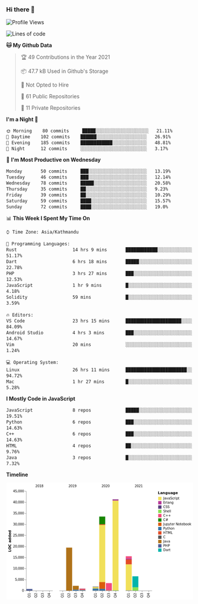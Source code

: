 ### Hi there 👋


<!--START_SECTION:waka-->
![Profile Views](http://img.shields.io/badge/Profile%20Views-10-blue)

![Lines of code](https://img.shields.io/badge/From%20Hello%20World%20I%27ve%20Written-125892%20lines%20of%20code-blue)

**🐱 My Github Data** 

> 🏆 49 Contributions in the Year 2021
 > 
> 📦 47.7 kB Used in Github's Storage 
 > 
> 🚫 Not Opted to Hire
 > 
> 📜 61 Public Repositories 
 > 
> 🔑 11 Private Repositories  
 > 
**I'm a Night 🦉** 

```text
🌞 Morning    80 commits     █████░░░░░░░░░░░░░░░░░░░░   21.11% 
🌆 Daytime    102 commits    ██████░░░░░░░░░░░░░░░░░░░   26.91% 
🌃 Evening    185 commits    ████████████░░░░░░░░░░░░░   48.81% 
🌙 Night      12 commits     ░░░░░░░░░░░░░░░░░░░░░░░░░   3.17%

```
📅 **I'm Most Productive on Wednesday** 

```text
Monday       50 commits     ███░░░░░░░░░░░░░░░░░░░░░░   13.19% 
Tuesday      46 commits     ███░░░░░░░░░░░░░░░░░░░░░░   12.14% 
Wednesday    78 commits     █████░░░░░░░░░░░░░░░░░░░░   20.58% 
Thursday     35 commits     ██░░░░░░░░░░░░░░░░░░░░░░░   9.23% 
Friday       39 commits     ██░░░░░░░░░░░░░░░░░░░░░░░   10.29% 
Saturday     59 commits     ████░░░░░░░░░░░░░░░░░░░░░   15.57% 
Sunday       72 commits     ████░░░░░░░░░░░░░░░░░░░░░   19.0%

```


📊 **This Week I Spent My Time On** 

```text
⌚︎ Time Zone: Asia/Kathmandu

💬 Programming Languages: 
Rust                     14 hrs 9 mins       ████████████░░░░░░░░░░░░░   51.17% 
Dart                     6 hrs 18 mins       █████░░░░░░░░░░░░░░░░░░░░   22.78% 
PHP                      3 hrs 27 mins       ███░░░░░░░░░░░░░░░░░░░░░░   12.53% 
JavaScript               1 hr 9 mins         █░░░░░░░░░░░░░░░░░░░░░░░░   4.18% 
Solidity                 59 mins             █░░░░░░░░░░░░░░░░░░░░░░░░   3.59%

🔥 Editors: 
VS Code                  23 hrs 15 mins      █████████████████████░░░░   84.09% 
Android Studio           4 hrs 3 mins        ███░░░░░░░░░░░░░░░░░░░░░░   14.67% 
Vim                      20 mins             ░░░░░░░░░░░░░░░░░░░░░░░░░   1.24%

💻 Operating System: 
Linux                    26 hrs 11 mins      ███████████████████████░░   94.72% 
Mac                      1 hr 27 mins        █░░░░░░░░░░░░░░░░░░░░░░░░   5.28%

```

**I Mostly Code in JavaScript** 

```text
JavaScript               8 repos             █████░░░░░░░░░░░░░░░░░░░░   19.51% 
Python                   6 repos             ███░░░░░░░░░░░░░░░░░░░░░░   14.63% 
C++                      6 repos             ███░░░░░░░░░░░░░░░░░░░░░░   14.63% 
HTML                     4 repos             ██░░░░░░░░░░░░░░░░░░░░░░░   9.76% 
Java                     3 repos             █░░░░░░░░░░░░░░░░░░░░░░░░   7.32%

```


**Timeline**

![Chart not found](https://raw.githubusercontent.com/voidash/voidash/main/charts/bar_graph.png) 


<!--END_SECTION:waka-->


<!--
**voidash/voidash** is a ✨ _special_ ✨ repository because its `README.md` (this file) appears on your GitHub profile.

Here are some ideas to get you started:

- 🔭 I’m currently working on ...
- 🌱 I’m currently learning ...
- 👯 I’m looking to collaborate on ...
- 🤔 I’m looking for help with ...
- 💬 Ask me about ...
- 📫 How to reach me: ...
- 😄 Pronouns: ...
- ⚡ Fun fact: ...
-->
